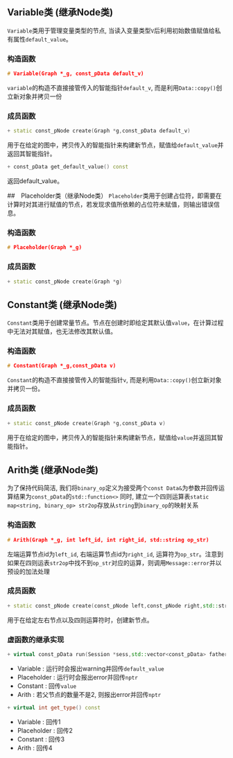 ## Variable类 (继承Node类)

```Variable```类用于管理变量类型的节点,  当读入变量类型```V```后利用初始数值赋值给私有属性```default_value```。 

### 构造函数
```cpp
# Variable(Graph *_g, const_pData default_v)
```  
```variable```的构造不直接接管传入的智能指针```default_v```, 而是利用```Data::copy()```创立新对象并拷贝一份

### 成员函数
```cpp
+ static const_pNode create(Graph *g,const_pData default_v)
```  
用于在给定的图中，拷贝传入的智能指针来构建新节点，赋值给```default_value```并返回其智能指针。

```cpp
+ const_pData get_default_value() const
```  
返回default_value。

##　Placeholder类（继承Node类）
```Placeholder```类用于创建占位符，即需要在计算时对其进行赋值的节点，若发现求值所依赖的占位符未赋值，则输出错误信息。
### 构造函数
```cpp
# Placeholder(Graph *_g)
```  

### 成员函数
```cpp
+ static const_pNode create(Graph *g)
```  

## Constant类 (继承Node类)
```Constant```类用于创建常量节点。节点在创建时即给定其默认值```value```，在计算过程中无法对其赋值，也无法修改其默认值。
### 构造函数
```cpp
# Constant(Graph *_g,const_pData v)
```  
```Constant```的构造不直接接管传入的智能指针```v```, 而是利用```Data::copy()```创立新对象并拷贝一份。

### 成员函数
```cpp
+ static const_pNode create(Graph *g,const_pData v)
```  
用于在给定的图中，拷贝传入的智能指针来构建新节点，赋值给```value```并返回其智能指针。

## Arith类 (继承Node类)
为了保持代码简洁, 我们将```binary_op```定义为接受两个```const Data&```为参数并回传运算结果为```const_pData```的```std::function<>```
同时, 建立一个四则运算表```static map<string, binary_op> str2op```存放从```string```到```binary_op```的映射关系

### 构造函数
```cpp
# Arith(Graph *_g, int left_id, int right_id, std::string op_str)
```
左端运算节点id为```left_id```, 右端运算节点id为```right_id```, 运算符为```op_str```。注意到如果在四则运表```str2op```中找不到```op_str```对应的运算，则调用```Message::error```并以预设的加法处理

### 成员函数
```cpp
+ static const_pNode create(const_pNode left,const_pNode right,std::string op_str)
```
用于在给定左右节点以及四则运算符时，创建新节点。

### 虚函数的继承实现
```cpp
+ virtual const_pData run(Session *sess,std::vector<const_pData> father_value) const
```
+ Variable : 运行时会报出warning并回传```default_value```
+ Placeholder : 运行时会报出error并回传```nptr```
+ Constant : 回传```value```
+ Arith : 若父节点的数量不是2, 则报出error并回传```nptr```

```cpp
+ virtual int get_type() const
```
+ Variable : 回传1
+ Placeholder : 回传2
+ Constant : 回传3
+ Arith : 回传4
